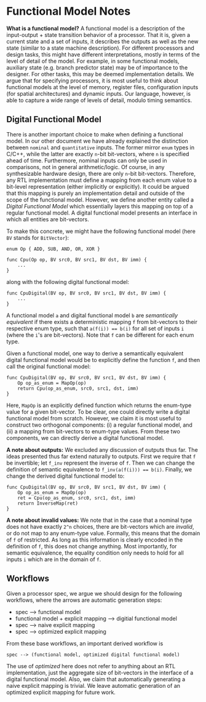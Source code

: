 # Functional Model Notes
**What is a functional model?** A functional model is a description of the input-output + state transition behavior of a processor. That it is, given a current state and a set of inputs, it describes the outputs as well as the new state (similar to a state machine description). For different processors and design tasks, this might have different interpretations, mostly in terms of the level of detail of the model. For example, in some functional models, auxiliary state (e.g. branch predictor state) may be of importance to the designer. For other tasks, this may be deemed implementation details. We argue that for specifying processors, it is most useful to think about functional models at the level of memory, register files, configuration inputs (for spatial architectures) and dynamic inputs. Our language, however, is able to capture a wide range of levels of detail, modulo timing semantics.

## Digital Functional Model

There is another important choice to make when defining a functional model. In our other document we have already explained the distinction between `nominal` and `quantitative` inputs. The former mirror `enum` types in C/C++, while the latter are exactly `n`-bit bit-vectors, where `n` is specified ahead of time. Furthermore, nominal inputs can only be used in comparisons, not in general arithmetic/logic. Of course, in any synthesizable hardware design, there are only `n`-bit bit-vectors. Therefore, any RTL implementation must define a mapping from each enum value to a bit-level representation (either implicitly or explicitly). It could be argued that this mapping is purely an implementation detail and outside of the scope of the functional model. However, we define another entity called a *Digital Functional Model* which essentially layers this mapping on top of a regular functional model. A digital functional model presents an interface in which all entities are bit-vectors.

To make this concrete, we might have the following functional model (here `BV` stands for `BitVector`):

    enum Op { ADD, SUB, AND, OR, XOR }
    
    func Cpu(Op op, BV src0, BV src1, BV dst, BV imm) {
        ...
    }

along with the following digital functional model:

    func CpuDigital(BV op, BV src0, BV src1, BV dst, BV imm) {
        ...
    }

A functional model `a` and digital functional model `b` are *semantically equivalent* if there exists a deterministic mapping `f` from bit-vectors to their respective enum type, such that `a(f(i)) == b(i)` for all set of inputs `i` (where the `i`'s are bit-vectors). Note that `f` can be different for each enum type.

Given a functional model, one way to derive a semantically equivalent digital functional model would be to explicitly define the function `f`, and then call the original functional model:

    func CpuDigital(BV op, BV src0, BV src1, BV dst, BV imm) {
        Op op_as_enum = MapOp(op)
        return Cpu(op_as_enum, src0, src1, dst, imm)
    }

Here, `MapOp` is an explicitly defined function which returns the enum-type value for a given bit-vector. To be clear, one could directly write a digital functional model from scratch. However, we claim it is most useful to construct two orthogonal components: (i) a regular functional model, and (ii) a mapping from bit-vectors to enum-type values. From these two components, we can directly derive a digital functional model.

**A note about outputs:** We excluded any discussion of outputs thus far. The ideas presented thus far extend naturally to outputs. First we require that `f` be invertible; let `f_inv` represent the inverse of `f`. Then we can change the definition of semantic equivalence to `f_inv(a(f(i))) == b(i)`. Finally, we change the derived digital functional model to:

    func CpuDigital(BV op, BV src0, BV src1, BV dst, BV imm) {
        Op op_as_enum = MapOp(op)
        ret = Cpu(op_as_enum, src0, src1, dst, imm)
        return InverseMap(ret)
    }

**A note about invalid values:** We note that in the case that a nominal type does not have exactly `2^n` choices, there are bit-vectors which are *invalid*, or do not map to any enum-type value. Formally, this means that the domain of `f` of restricted. As long as this information is clearly encoded in the definition of `f`, this does not change anything. Most importantly, for semantic equivalence, the equality condition only needs to hold for all inputs `i` which are in the domain of `f`.

## Workflows

Given a processor spec, we argue we should design for the following workflows, where the arrows are automatic generation steps:
- spec --> functional model
- functional model + explicit mapping --> digitial functional model
- spec --> naive explicit mapping
- spec --> optimized explicit mapping

From these base workflows, an important derived workflow is

    spec --> (functional model, optimized digital functional model)

The use of *optimized* here does not refer to anything about an RTL implementation, just the aggregate size of bit-vectors in the interface of a digital functional model. Also, we claim that automatically generating a naive explicit mapping is trivial. We leave automatic generation of an optimized explicit mapping for future work.
